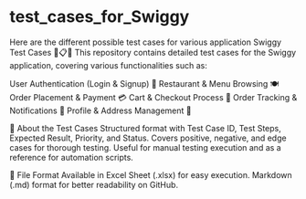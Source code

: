 # test_cases_for_Swiggy
Here are the different possible test cases for various application
Swiggy Test Cases 🍔📋✅
This repository contains detailed test cases for the Swiggy application, covering various functionalities such as:

User Authentication (Login & Signup) 🔐
Restaurant & Menu Browsing 🍽
Order Placement & Payment 💳
Cart & Checkout Process 🛒
Order Tracking & Notifications 🚚
Profile & Address Management 📍

📌 About the Test Cases
Structured format with Test Case ID, Test Steps, Expected Result, Priority, and Status.
Covers positive, negative, and edge cases for thorough testing.
Useful for manual testing execution and as a reference for automation scripts.

📂 File Format
Available in Excel Sheet (.xlsx) for easy execution.
Markdown (.md) format for better readability on GitHub.
